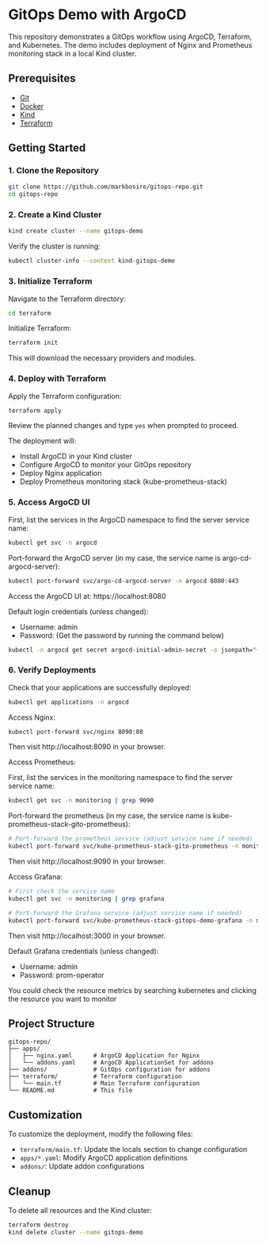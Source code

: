 # GitOps Demo with ArgoCD

This repository demonstrates a GitOps workflow using ArgoCD, Terraform, and Kubernetes. The demo includes deployment of Nginx and Prometheus monitoring stack in a local Kind cluster.

## Prerequisites

- [Git](https://git-scm.com/downloads)
- [Docker](https://docs.docker.com/get-docker/)
- [Kind](https://kind.sigs.k8s.io/docs/user/quick-start/#installation)
- [Terraform](https://learn.hashicorp.com/tutorials/terraform/install-cli)


## Getting Started

### 1. Clone the Repository

```bash
git clone https://github.com/markbosire/gitops-repo.git
cd gitops-repo
```

### 2. Create a Kind Cluster

```bash
kind create cluster --name gitops-demo
```

Verify the cluster is running:

```bash
kubectl cluster-info --context kind-gitops-demo
```

### 3. Initialize Terraform

Navigate to the Terraform directory:

```bash
cd terraform
```

Initialize Terraform:

```bash
terraform init
```

This will download the necessary providers and modules.

### 4. Deploy with Terraform

Apply the Terraform configuration:

```bash
terraform apply
```

Review the planned changes and type `yes` when prompted to proceed.

The deployment will:
- Install ArgoCD in your Kind cluster
- Configure ArgoCD to monitor your GitOps repository
- Deploy Nginx application
- Deploy Prometheus monitoring stack (kube-prometheus-stack)

### 5. Access ArgoCD UI

First, list the services in the ArgoCD namespace to find the server service name:

```bash
kubectl get svc -n argocd
```

Port-forward the ArgoCD server (in my case, the service name is argo-cd-argocd-server):

```bash
kubectl port-forward svc/argo-cd-argocd-server -n argocd 8080:443
```

Access the ArgoCD UI at: https://localhost:8080

Default login credentials (unless changed):
- Username: admin
- Password: (Get the password by running the command below)

```bash
kubectl -n argocd get secret argocd-initial-admin-secret -o jsonpath="{.data.password}" | base64 -d; echo
```

### 6. Verify Deployments

Check that your applications are successfully deployed:

```bash
kubectl get applications -n argocd
```

Access Nginx:

```bash
kubectl port-forward svc/nginx 8090:80
```

Then visit http://localhost:8090 in your browser.

Access Prometheus:

First, list the services in the monitoring namespace to find the server service name:

```bash
kubectl get svc -n monitoring | grep 9090
```

Port-forward the prometheus (in my case, the service name is kube-prometheus-stack-gito-prometheus):

```bash
# Port-forward the prometheus service (adjust service name if needed)
kubectl port-forward svc/kube-prometheus-stack-gito-prometheus -n monitoring 9090:9090
```

Then visit http://localhost:9090 in your browser.

Access Grafana:

```bash
# First check the service name
kubectl get svc -n monitoring | grep grafana

# Port-forward the Grafana service (adjust service name if needed)
kubectl port-forward svc/kube-prometheus-stack-gitops-demo-grafana -n monitoring 3000:80
```

Then visit http://localhost:3000 in your browser.

Default Grafana credentials (unless changed):
- Username: admin
- Password: prom-operator

You could check the resource metrics by searching kubernetes and clicking the resource you want to monitor

## Project Structure

```
gitops-repo/
├── apps/
│   ├── nginx.yaml      # ArgoCD Application for Nginx
│   └── addons.yaml     # ArgoCD ApplicationSet for addons
├── addons/             # GitOps configuration for addons
├── terraform/          # Terraform configuration
│   └── main.tf         # Main Terraform configuration
└── README.md           # This file
```

## Customization

To customize the deployment, modify the following files:
- `terraform/main.tf`: Update the locals section to change configuration
- `apps/*.yaml`: Modify ArgoCD application definitions
- `addons/`: Update addon configurations

## Cleanup

To delete all resources and the Kind cluster:

```bash
terraform destroy
kind delete cluster --name gitops-demo
```